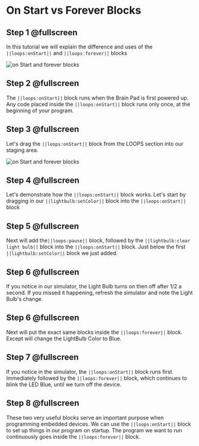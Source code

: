 # On Start vs Forever Blocks

## Step 1 @fullscreen
In this tutorial we will explain the difference and uses of the ``||loops:onStart||`` and ``||loops:forever||`` blocks

![on Start and forever blocks](/images/onstartCard.jpg)

## Step 2 @fullscreen
The ``||loops:onStart||`` block runs when the Brain Pad is first powered up. Any code placed inside the ``||loops:onStart||`` block runs only once, at the beginning of your program. 


## Step 3 @fullscreen
Let's drag the ``||loops:onStart||`` block from the LOOPS section into our staging area.

![on Start and forever blocks](/images/onstart.gif)
 

## Step 4 @fullscreen
Let's demonstrate how the ``||loops:onStart||`` block works. Let's start by dragging in our ``||lightbulb:setColor||`` block into the ``||loops:onStart||`` block



## Step 5 @fullscreen
Next will add the``||loops:pause||`` block, followed by the ``||lightbulb:clear light bulb||`` block into the ``||loops:onStart||`` block. Just below the first ``||lightbulb:setColor||`` block we just added. 

## Step 6 @fullscreen
If you notice in our simulator, the Light Bulb turns on then off after 1/2 a second. If you missed it happening, refresh the simulator and note the Light Bulb's change. 

## Step 6 @fullscreen
Next will put the exact same blocks inside the ``||loops:forever||`` block. Except will change the LightBulb Color to Blue. 

## Step 7 @fullscreen
If you notice in the simulator, the ``||loops:onStart||`` block runs first. Immediately followed by the ``||loops:forever||`` block, which continues to blink the LED Blue, until we turn off the device. 

## Step 8 @fullscreen
These two very useful blocks serve an important purpose when programming embedded devices. We can use the ``||loops:onStart||`` block to set up things in our program on startup. The program we want to run continuously goes inside the ``||loops:forever||`` block.